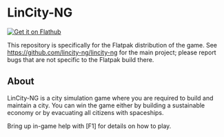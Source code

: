 # LinCity-NG

[![Get it on Flathub](https://flathub.org/api/badge)](https://flathub.org/apps/io.github.lincity_ng.lincity-ng)

This repository is specifically for the Flatpak distribution of the game. See https://github.com/lincity-ng/lincity-ng for the main project; please report bugs that are not specific to the Flatpak build there.

## About

LinCity-NG is a city simulation game where you are required to build and maintain a city.
You can win the game either by building a sustainable economy or by evacuating all citizens with spaceships.

Bring up in-game help with [F1] for details on how to play.
